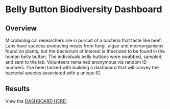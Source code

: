 # Belly Button Biodiversity Dashboard
## Overview
Microbiological researchers are in pursuit of a bacteria that taste like beef. Labs have success producing meats from fungi, algae and microorganisms found on plants, but the bacterium of interest is theorized to be found in the human belly button. The individuals belly buttons were swabbed, sampled, and sent to the lab. Volunteers remained anonymous via random ID numbers. I’ve been tasked with building a dashboard that will convey the bacterial species associated with a unique ID.

## Results
View the [DASHBOARD HERE!](https://dwashington3.github.io/bellyButton_diversity/)
